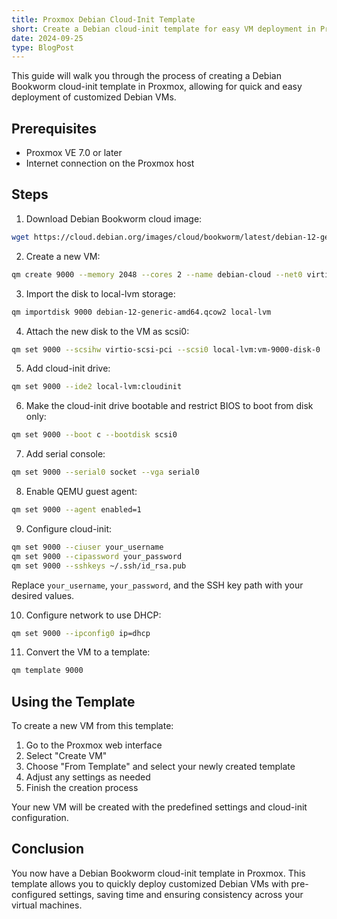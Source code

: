 ```yaml
---
title: Proxmox Debian Cloud-Init Template
short: Create a Debian cloud-init template for easy VM deployment in Proxmox
date: 2024-09-25
type: BlogPost
---
```


This guide will walk you through the process of creating a Debian Bookworm cloud-init template in Proxmox, allowing for quick and easy deployment of customized Debian VMs.

## Prerequisites

- Proxmox VE 7.0 or later
- Internet connection on the Proxmox host

## Steps

1. Download Debian Bookworm cloud image:

```bash
wget https://cloud.debian.org/images/cloud/bookworm/latest/debian-12-generic-amd64.qcow2
```

2. Create a new VM:

```bash
qm create 9000 --memory 2048 --cores 2 --name debian-cloud --net0 virtio,bridge=vmbr0
```

3. Import the disk to local-lvm storage:

```bash
qm importdisk 9000 debian-12-generic-amd64.qcow2 local-lvm
```

4. Attach the new disk to the VM as scsi0:

```bash
qm set 9000 --scsihw virtio-scsi-pci --scsi0 local-lvm:vm-9000-disk-0
```

5. Add cloud-init drive:

```bash
qm set 9000 --ide2 local-lvm:cloudinit
```

6. Make the cloud-init drive bootable and restrict BIOS to boot from disk only:

```bash
qm set 9000 --boot c --bootdisk scsi0
```

7. Add serial console:

```bash
qm set 9000 --serial0 socket --vga serial0
```

8. Enable QEMU guest agent:

```bash
qm set 9000 --agent enabled=1
```

9. Configure cloud-init:

```bash
qm set 9000 --ciuser your_username
qm set 9000 --cipassword your_password
qm set 9000 --sshkeys ~/.ssh/id_rsa.pub
```

Replace `your_username`, `your_password`, and the SSH key path with your desired values.

10. Configure network to use DHCP:

```bash
qm set 9000 --ipconfig0 ip=dhcp
```

11. Convert the VM to a template:

```bash
qm template 9000
```


## Using the Template

To create a new VM from this template:

1. Go to the Proxmox web interface
2. Select "Create VM"
3. Choose "From Template" and select your newly created template
4. Adjust any settings as needed
5. Finish the creation process

Your new VM will be created with the predefined settings and cloud-init configuration.

## Conclusion

You now have a Debian Bookworm cloud-init template in Proxmox. This template allows you to quickly deploy customized Debian VMs with pre-configured settings, saving time and ensuring consistency across your virtual machines.
